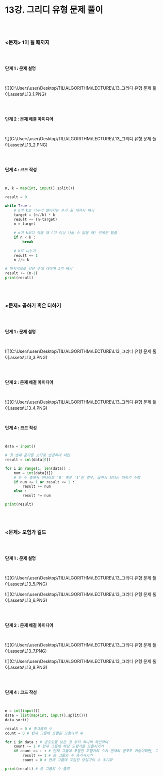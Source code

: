 # 13강. 그리디 유형 문제 풀이

<br>

<br>

### <문제> 1이 될 때까지

<br>

<br>

**단계 1 : 문제 설명**

<br>

![](C:\Users\user\Desktop\TIL\ALGORITHM\LECTURE\L13_그리디 유형 문제 풀이.assets\L13_1.PNG)

<br>

<br>

**단계 2 : 문제 해결 아이디어**

<br>

![](C:\Users\user\Desktop\TIL\ALGORITHM\LECTURE\L13_그리디 유형 문제 풀이.assets\L13_2.PNG)

<br>

<br>

**단계 4 : 코드 작성**

<br>

```python
n, k = map(int, input().split())

result = 0

while True :
    # n이 k로 나누어 떨어지는 수가 될 때까지 빼기
	target = (n//k) * k
	result += (n-target)
	n = target
	
    # n이 k보다 작을 때 (더 이상 나눌 수 없을 때) 반복문 탈출
	if n < k :
		break
	
    # k로 나누기
	result += 1
	n //= k

# 마지막으로 남은 수에 대하여 1씩 빼기
result += (n-1)
print(result)
```

<br>

<br>

### <문제> 곱하기 혹은 더하기

<br>

<br>

**단계 1 : 문제 설명**

<br>

![](C:\Users\user\Desktop\TIL\ALGORITHM\LECTURE\L13_그리디 유형 문제 풀이.assets\L13_3.PNG)

<br>

<br>

**단계 2 : 문제 해결 아이디어**

<br>

![](C:\Users\user\Desktop\TIL\ALGORITHM\LECTURE\L13_그리디 유형 문제 풀이.assets\L13_4.PNG)<br>

<br>

**단계 4 : 코드 작성**

<br>

```python
data = input()

# 첫 번째 문자를 숫자로 변경하여 대입
result = int(data[0])

for i in range(1, len(data)) :
    num = int(data[i])
    # 두 수 중에서 하나라도 '0' 혹은 '1'인 경우, 곱하기 보다는 더하기 수행
	if num <= 1 or result <= 1 :
		result += num
	else :
		result *= num

print(result)
```

<br>

<br>

### <문제> 모험가 길드

<br>

<br>

**단계 1 : 문제 설명**

<br>

![](C:\Users\user\Desktop\TIL\ALGORITHM\LECTURE\L13_그리디 유형 문제 풀이.assets\L13_5.PNG)

![](C:\Users\user\Desktop\TIL\ALGORITHM\LECTURE\L13_그리디 유형 문제 풀이.assets\L13_6.PNG)

<br>

<br>

**단계 2 : 문제 해결 아이디어**

<br>

![](C:\Users\user\Desktop\TIL\ALGORITHM\LECTURE\L13_그리디 유형 문제 풀이.assets\L13_7.PNG)

![](C:\Users\user\Desktop\TIL\ALGORITHM\LECTURE\L13_그리디 유형 문제 풀이.assets\L13_8.PNG)

<br>

<br>

**단계 4 : 코드 작성**

<br>

```python
n = int(input())
data = list(map(int, input().split()))
data.sort()

result = 0 # 총그룹의 수
count = 0 # 현재 그룹에 포함된 모험가의 수

for i in data : # 공포도를 낮은 것 부터 하나씩 확인하며
	count += 1 # 현재 그룹에 해당 모험가를 포함시키기
	if count >= i : # 현재 그룹에 포함된 모험가의 수가 현재의 공포도 이상이라면, 그룹 결성
		result += 1 # 총 그룹의 수 증가시키기
		count = 0 # 현재 그룹에 포함된 모험가의 수 초기화

print(result) # 총 그룹의 수 출력
```

<br>